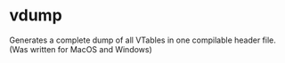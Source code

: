 # vdump
Generates a complete dump of all VTables in one compilable header file. (Was written for MacOS and Windows)
